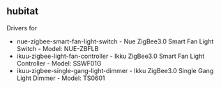 ## hubitat
Drivers for 

  * nue-zigbee-smart-fan-light-switch - Nue ZigBee3.0 Smart Fan Light Switch - Model: NUE-ZBFLB 
  * ikuu-zigbee-light-fan-controller - Ikku ZigBee3.0 Smart Fan Light Controller - Model: SSWF01G
  * ikuu-zigbee-single-gang-light-dimmer - Ikku ZigBee3.0 Single Gang Light Dimmer - Model: TS0601
